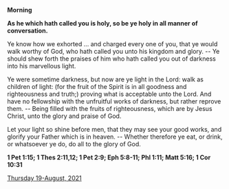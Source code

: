 **Morning**

**As he which hath called you is holy, so be ye holy in all manner of conversation.**
 
Ye know how we exhorted ... and charged every one of you, that ye would walk worthy of God, who hath called you unto his kingdom and glory. -- Ye should shew forth the praises of him who hath called you out of darkness into his marvellous light.
 
Ye were sometime darkness, but now are ye light in the Lord: walk as children of light: (for the fruit of the Spirit is in all goodness and righteousness and truth;) proving what is acceptable unto the Lord. And have no fellowship with the unfruitful works of darkness, but rather reprove them. -- Being filled with the fruits of righteousness, which are by Jesus Christ, unto the glory and praise of God.
 
Let your light so shine before men, that they may see your good works, and glorify your Father which is in heaven. -- Whether therefore ye eat, or drink, or whatsoever ye do, do all to the glory of God.  

**1 Pet 1:15; 1 Thes 2:11,12; 1 Pet 2:9; Eph 5:8-11; Phl 1:11; Matt 5:16; 1 Cor 10:31**

[Thursday 19-August, 2021](https://t.me/daily_light)
